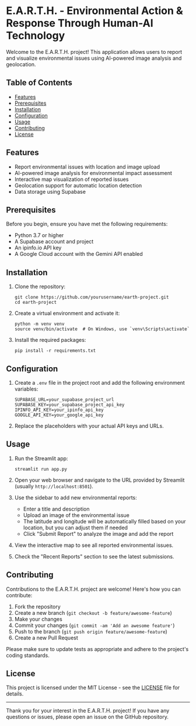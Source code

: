 # E.A.R.T.H. - Environmental Action & Response Through Human-AI Technology

Welcome to the E.A.R.T.H. project! This application allows users to report and visualize environmental issues using AI-powered image analysis and geolocation.

## Table of Contents

- [Features](#features)
- [Prerequisites](#prerequisites)
- [Installation](#installation)
- [Configuration](#configuration)
- [Usage](#usage)
- [Contributing](#contributing)
- [License](#license)

## Features

- Report environmental issues with location and image upload
- AI-powered image analysis for environmental impact assessment
- Interactive map visualization of reported issues
- Geolocation support for automatic location detection
- Data storage using Supabase

## Prerequisites

Before you begin, ensure you have met the following requirements:

- Python 3.7 or higher
- A Supabase account and project
- An ipinfo.io API key
- A Google Cloud account with the Gemini API enabled

## Installation

1. Clone the repository:
   ```
   git clone https://github.com/yourusername/earth-project.git
   cd earth-project
   ```

2. Create a virtual environment and activate it:
   ```
   python -m venv venv
   source venv/bin/activate  # On Windows, use `venv\Scripts\activate`
   ```

3. Install the required packages:
   ```
   pip install -r requirements.txt
   ```

## Configuration

1. Create a `.env` file in the project root and add the following environment variables:
   ```
   SUPABASE_URL=your_supabase_project_url
   SUPABASE_KEY=your_supabase_project_api_key
   IPINFO_API_KEY=your_ipinfo_api_key
   GOOGLE_API_KEY=your_google_api_key
   ```

2. Replace the placeholders with your actual API keys and URLs.

## Usage

1. Run the Streamlit app:
   ```
   streamlit run app.py
   ```

2. Open your web browser and navigate to the URL provided by Streamlit (usually `http://localhost:8501`).

3. Use the sidebar to add new environmental reports:
   - Enter a title and description
   - Upload an image of the environmental issue
   - The latitude and longitude will be automatically filled based on your location, but you can adjust them if needed
   - Click "Submit Report" to analyze the image and add the report

4. View the interactive map to see all reported environmental issues.

5. Check the "Recent Reports" section to see the latest submissions.

## Contributing

Contributions to the E.A.R.T.H. project are welcome! Here's how you can contribute:

1. Fork the repository
2. Create a new branch (`git checkout -b feature/awesome-feature`)
3. Make your changes
4. Commit your changes (`git commit -am 'Add an awesome feature'`)
5. Push to the branch (`git push origin feature/awesome-feature`)
6. Create a new Pull Request

Please make sure to update tests as appropriate and adhere to the project's coding standards.

## License

This project is licensed under the MIT License - see the [LICENSE](LICENSE) file for details.

---

Thank you for your interest in the E.A.R.T.H. project! If you have any questions or issues, please open an issue on the GitHub repository.